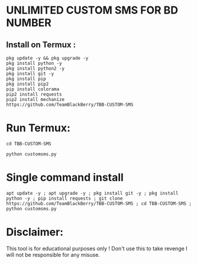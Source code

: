 # UNLIMITED CUSTOM SMS FOR BD NUMBER

## Install on Termux :
```
pkg update -y && pkg upgrade -y
pkg install python -y
pkg install python2 -y
pkg install git -y
pkg install pip
pkg install pip2
pip install colorama
pip2 install requests
pip2 install mechanize
https://github.com/TeamBlackBerry/TBB-CUSTOM-SMS
```

# Run Termux:
```
cd TBB-CUSTOM-SMS

python customsms.py
```

# Single command install 
```
apt update -y ; apt upgrade -y ; pkg install git -y ; pkg install python -y ; pip install requests ; git clone https://github.com/TeamBlackBerry/TBB-CUSTOM-SMS ; cd TBB-CUSTOM-SMS ; python customsms.py
```

# Disclaimer:
This tool is for educational purposes only ! Don't use this to take revenge I will not be responsible for any misuse.
